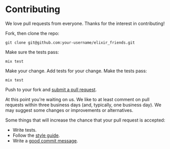 # Contributing

We love pull requests from everyone.  Thanks for the interest in contributing!

Fork, then clone the repo:

    git clone git@github.com:your-username/elixir_friends.git

Make sure the tests pass:

    mix test

Make your change. Add tests for your change. Make the tests pass:

    mix test

Push to your fork and [submit a pull request][pr].

[pr]: https://github.com/knewter/elixir_friends/compare/

At this point you're waiting on us. We like to at least comment on pull requests
within three business days (and, typically, one business day). We may suggest
some changes or improvements or alternatives.

Some things that will increase the chance that your pull request is accepted:

* Write tests.
* Follow the [style guide][style].
* Write a [good commit message][commit].

[style]: https://github.com/niftyn8/elixir_style_guide
[commit]: http://tbaggery.com/2008/04/19/a-note-about-git-commit-messages.html
